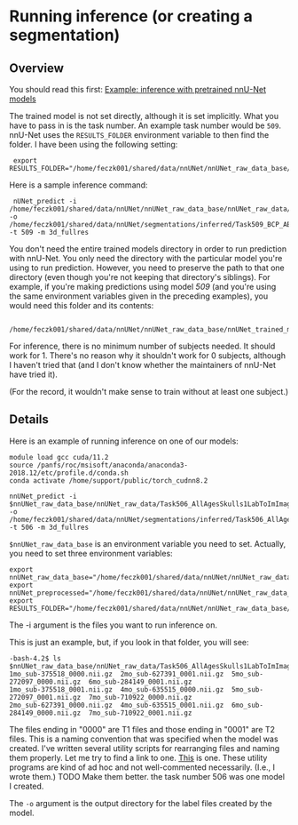 # Running inference (or creating a segmentation)

Overview
--------

You should read this first: [Example: inference with pretrained nnU-Net models](https://github.com/MIC-DKFZ/nnUNet/blob/master/documentation/inference_example_Prostate.md)

The trained model is not set directly, although it is set implicitly.  What you have to pass in is the task number.  An example task number would be `509`.  nnU-Net uses the `RESULTS_FOLDER` environment variable to then find the folder.  I have been using the following setting:

     export RESULTS_FOLDER="/home/feczk001/shared/data/nnUNet/nnUNet_raw_data_base/nnUNet_trained_models"

Here is a sample inference command:

     nUNet_predict -i /home/feczk001/shared/data/nnUNet/nnUNet_raw_data_base/nnUNet_raw_data/Task509_BCP_ABCD_Neonates/imagesTs/ -o /home/feczk001/shared/data/nnUNet/segmentations/inferred/Task509_BCP_ABCD_Neonates/ -t 509 -m 3d_fullres
     
You don't need the entire trained models directory in order to run prediction with nnU-Net.  You only need the directory with the particular model you're using to run prediction.  However, you need to preserve the path to that one directory (even though you're not keeping that directory's siblings).  For example, if you're making predictions using model *509* (and you're using the same environment variables given in the preceding examples), you would need this folder and its contents:

     /home/feczk001/shared/data/nnUNet/nnUNet_raw_data_base/nnUNet_trained_models/nnUNet/3d_fullres/Task509_BCP_ABCD_Neonates/
     
For inference, there is no minimum number of subjects needed.  It should work for 1.  There's no reason why it shouldn't work for 0 subjects, although I haven't tried that (and I don't know whether the maintainers of nnU-Net have tried it).

(For the record, it wouldn't make sense to train without at least one subject.)

Details
-------

Here is an example of running inference on one of our models:

    module load gcc cuda/11.2
    source /panfs/roc/msisoft/anaconda/anaconda3-2018.12/etc/profile.d/conda.sh
    conda activate /home/support/public/torch_cudnn8.2

    nnUNet_predict -i $nnUNet_raw_data_base/nnUNet_raw_data/Task506_AllAgesSkulls1LabToImImage/imagesTs/ -o /home/feczk001/shared/data/nnUNet/segmentations/inferred/Task506_AllAgesSkulls1LabToImImage/ -t 506 -m 3d_fullres

`$nnUNet_raw_data_base` is an environment variable you need to set.  Actually, you need to set three environment variables:

    export nnUNet_raw_data_base="/home/feczk001/shared/data/nnUNet/nnUNet_raw_data_base/"
    export nnUNet_preprocessed="/home/feczk001/shared/data/nnUNet/nnUNet_raw_data_base/nnUNet_preprocessed"
    export RESULTS_FOLDER="/home/feczk001/shared/data/nnUNet/nnUNet_raw_data_base/nnUNet_trained_models"

The -i argument is the files you want to run inference on.

This is just an example, but, if you look in that folder, you will see:

    -bash-4.2$ ls $nnUNet_raw_data_base/nnUNet_raw_data/Task506_AllAgesSkulls1LabToImImage/imagesTs/
    1mo_sub-375518_0000.nii.gz  2mo_sub-627391_0001.nii.gz  5mo_sub-272097_0000.nii.gz  6mo_sub-284149_0001.nii.gz
    1mo_sub-375518_0001.nii.gz  4mo_sub-635515_0000.nii.gz  5mo_sub-272097_0001.nii.gz  7mo_sub-710922_0000.nii.gz
    2mo_sub-627391_0000.nii.gz  4mo_sub-635515_0001.nii.gz  6mo_sub-284149_0000.nii.gz  7mo_sub-710922_0001.nii.gz

The files ending in "0000" are T1 files and those ending in "0001" are T2 files.
This is a naming convention that was specified when the model was created.
 I've written several utility scripts for rearranging files and naming them properly.  Let me try to find a link to one.
[This](https://github.com/DCAN-Labs/dcan-nn-unet/blob/main/nnunet/dataset_conversion/move_baby_files_around.py) is one.
These utility programs are kind of ad hoc and not well-commented necessarily.  (I.e., I wrote them.)
TODO Make them better.  the task number 506 was one model I created.



The `-o` argument is the output directory for the label files created by the model.
